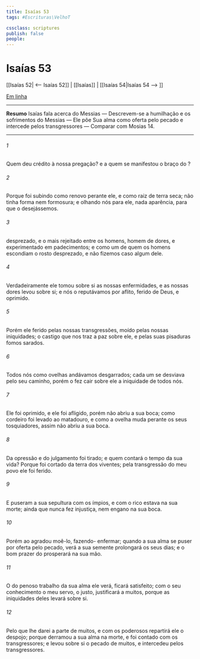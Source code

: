 ```yaml
---
title: Isaías 53
tags: #Escrituras\VelhoT

cssclass: scriptures
publish: false
people:
---
```


# Isaías 53
[[Isaías 52| <-- Isaías 52]] | [[Isaías]] | [[Isaías 54|Isaías 54 --> ]]

[Em linha](https://churchofjesuschrist.org/study/scriptures/ot/isa/53?lang=por)

---
__Resumo__
Isaías fala acerca do Messias — Descrevem-se a humilhação e os sofrimentos do Messias — Ele põe Sua alma como oferta pelo pecado e intercede pelos transgressores — Comparar com Mosias 14.

---
###### 1 
Quem deu crédito à nossa pregação? e a quem se manifestou o braço do ?

###### 2 
Porque foi subindo como renovo perante ele, e como raiz de  terra seca; não tinha forma nem formosura; e olhando nós para ele, nada  aparência, para que o desejássemos.

###### 3 
 desprezado, e o mais rejeitado entre os homens, homem de dores, e experimentado em padecimentos; e como um de quem os homens escondiam o rosto  desprezado, e não fizemos caso algum dele.

###### 4 
Verdadeiramente ele tomou sobre si as nossas enfermidades, e as nossas dores levou sobre si; e nós o reputávamos por aflito, ferido de Deus, e oprimido.

###### 5 
Porém ele  ferido pelas nossas transgressões,  moído pelas nossas iniquidades; o castigo que nos traz a paz  sobre ele, e pelas suas pisaduras fomos sarados.

###### 6 
Todos nós como ovelhas andávamos desgarrados; cada um se desviava pelo seu caminho, porém o  fez cair sobre ele a iniquidade de todos nós.

###### 7 
Ele foi oprimido, e ele foi afligido, porém não abriu a sua boca; como  cordeiro foi levado ao matadouro, e como a ovelha muda perante os seus tosquiadores, assim não abriu a sua boca.

###### 8 
Da opressão e do julgamento foi tirado; e quem contará o tempo da sua vida? Porque foi cortado da terra dos viventes; pela transgressão do meu povo ele foi ferido.

###### 9 
E puseram a sua sepultura com os ímpios, e com o rico estava na sua morte; ainda que nunca fez injustiça, nem  engano na sua boca.

###### 10 
Porém ao  agradou moê-lo, fazendo- enfermar; quando a sua alma se puser por oferta pelo pecado, verá a sua semente  prolongará os seus dias; e o bom prazer do  prosperará na sua mão.

###### 11 
O  do penoso trabalho da sua alma ele verá,  ficará satisfeito; com o seu conhecimento o meu servo, o justo, justificará a muitos, porque as iniquidades deles levará sobre si.

###### 12 
Pelo que lhe darei a parte de muitos, e com os poderosos repartirá ele o despojo; porque derramou a sua alma na morte, e foi contado com os transgressores; e levou sobre si o pecado de muitos, e intercedeu pelos transgressores.

